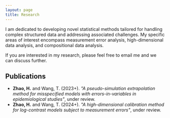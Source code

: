 ```yaml
---
layout: page
title: Research
---
```


I am dedicated to developing novel statistical methods tailored for handling complex structured data and addressing associated challenges. My specific areas of interest encompass measurement error analysis, high-dimensional data analysis, and compositional data analysis. 
  
If you are interested in my research, please feel free to email me and we can discuss further. 

## Publications ##

- **Zhao, H.** and Wang, T. (2023+). _"A pseudo-simulation extrapolation method for misspecified models with errors-in-variables in epidemiological studies"_, under review.
- **Zhao, H.** and Wang, T. (2024+). _"A high-dimensional calibration method for log-contrast models subject to measurement errors"_, under review.

